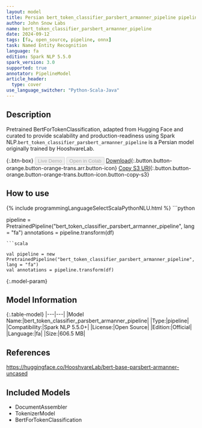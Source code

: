 ```yaml
---
layout: model
title: Persian bert_token_classifier_parsbert_armanner_pipeline pipeline BertForTokenClassification from HooshvareLab
author: John Snow Labs
name: bert_token_classifier_parsbert_armanner_pipeline
date: 2024-09-12
tags: [fa, open_source, pipeline, onnx]
task: Named Entity Recognition
language: fa
edition: Spark NLP 5.5.0
spark_version: 3.0
supported: true
annotator: PipelineModel
article_header:
  type: cover
use_language_switcher: "Python-Scala-Java"
---
```


## Description

Pretrained BertForTokenClassification, adapted from Hugging Face and curated to provide scalability and production-readiness using Spark NLP.`bert_token_classifier_parsbert_armanner_pipeline` is a Persian model originally trained by HooshvareLab.

{:.btn-box}
<button class="button button-orange" disabled>Live Demo</button>
<button class="button button-orange" disabled>Open in Colab</button>
[Download](https://s3.amazonaws.com/auxdata.johnsnowlabs.com/public/models/bert_token_classifier_parsbert_armanner_pipeline_fa_5.5.0_3.0_1726174222716.zip){:.button.button-orange.button-orange-trans.arr.button-icon}
[Copy S3 URI](s3://auxdata.johnsnowlabs.com/public/models/bert_token_classifier_parsbert_armanner_pipeline_fa_5.5.0_3.0_1726174222716.zip){:.button.button-orange.button-orange-trans.button-icon.button-copy-s3}

## How to use



<div class="tabs-box" markdown="1">
{% include programmingLanguageSelectScalaPythonNLU.html %}
```python

pipeline = PretrainedPipeline("bert_token_classifier_parsbert_armanner_pipeline", lang = "fa")
annotations =  pipeline.transform(df)   

```
```scala

val pipeline = new PretrainedPipeline("bert_token_classifier_parsbert_armanner_pipeline", lang = "fa")
val annotations = pipeline.transform(df)

```
</div>

{:.model-param}
## Model Information

{:.table-model}
|---|---|
|Model Name:|bert_token_classifier_parsbert_armanner_pipeline|
|Type:|pipeline|
|Compatibility:|Spark NLP 5.5.0+|
|License:|Open Source|
|Edition:|Official|
|Language:|fa|
|Size:|606.5 MB|

## References

https://huggingface.co/HooshvareLab/bert-base-parsbert-armanner-uncased

## Included Models

- DocumentAssembler
- TokenizerModel
- BertForTokenClassification